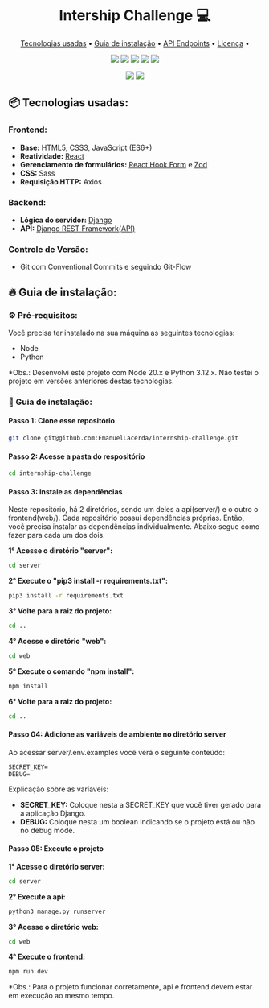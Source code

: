 <h1 align="center" style="font-weight: bold;">Intership Challenge 💻</h1>
<p align="center">
 <a href="#tech">Tecnologias usadas</a> • 
 <a href="#instalation-guide">Guia de instalação</a> • 
 <a href="#api-endpoints">API Endpoints</a> •
 <a href="#licenca">Licença</a> • 
</p>
<p align="center">
  <img src="https://img.shields.io/badge/Sass-CC6699?style=flat-square&logo=Sass&logoColor=white"></img>
  <img src="https://img.shields.io/badge/axios.js-854195?style=for-the-badge&logo=axios&logoColor=5A29E4"></img>
  <img src="https://img.shields.io/badge/-ReactJs-61DAFB?logo=react&logoColor=white&style=for-the-badge">
  <img src="https://img.shields.io/badge/ReactHookForm-000000?style=for-the-badge&logo=reacthookform&logoColor=white"></img>
  <img src="https://img.shields.io/badge/-Zod-3E67B1?style=flat&logo=zod&logoColor=white"></img>
</p>
<p align="center">
  <img src="https://img.shields.io/badge/Django-092E20?style=for-the-badge&logo=django&logoColor=green"></img>
  <img src="https://img.shields.io/badge/DJANGO-REST-ff1709?style=for-the-badge&logo=django&logoColor=white&color=ff1709&labelColor=gray"></img>
</p>
<h2 id="tech">📦 Tecnologias usadas:</h2>
<h3>Frontend:</h3>

- **Base:** HTML5, CSS3, JavaScript (ES6+)
- **Reatividade:** [React](https://react.dev/)
- **Gerenciamento de formulários:** [React Hook Form](https://react-hook-form.com/) e [Zod](https://zod.dev/)
- **CSS:** Sass
- **Requisição HTTP:** Axios

<h3>Backend:</h3>

- **Lógica do servidor:** [Django](https://www.djangoproject.com/)
- **API:** [Django REST Framework(API)](https://www.django-rest-framework.org/)

<h3>Controle de Versão:</h3>

- Git com Conventional Commits e seguindo Git-Flow




<h2 id="instalation-guide">🔥 Guia de instalação:</h2>

<h3>⚙️ Pré-requisitos:</h3>

Você precisa ter instalado na sua máquina as seguintes tecnologias:

- Node
- Python

*Obs.: Desenvolvi este projeto com Node 20.x e Python 3.12.x. Não testei o projeto em versões anteriores destas tecnologias.

<h3>🔨 Guia de instalação:</h1>


<h4>Passo 1: Clone esse repositório</h4>

```bash
git clone git@github.com:EmanuelLacerda/internship-challenge.git
```

<h4>Passo 2: Acesse a pasta do respositório</h4>

```bash
cd internship-challenge
```

<h4>Passo 3: Instale as dependências</h4>

Neste repositório, há 2 diretórios, sendo um deles a api(server/) e o outro o frontend(web/). Cada repositório possuí dependências próprias. Então, você precisa instalar as dependências individualmente. Abaixo segue como fazer para cada um dos dois.

**1° Acesse o diretório "server":**

```bash
cd server
```

**2° Execute o "pip3 install -r requirements.txt":**

```bash
pip3 install -r requirements.txt
```

**3° Volte para a raiz do projeto:**

```bash
cd ..
```

**4° Acesse o diretório "web":**

```bash
cd web
```

**5° Execute o comando "npm install":**

```bash
npm install
```

**6° Volte para a raiz do projeto:**

```bash
cd ..
```

<h4>Passo 04: Adicione as variáveis de ambiente no diretório server</h4>

Ao acessar server/.env.examples você verá o seguinte conteúdo:

```
SECRET_KEY=
DEBUG=
```

Explicação sobre as varíaveis:

- **SECRET_KEY:** Coloque nesta a SECRET_KEY que você tiver gerado para a aplicação Django.
- **DEBUG:** Coloque nesta um boolean indicando se o projeto está ou não no debug mode.

<h4>Passo 05: Execute o projeto</h4>

**1° Acesse o diretório server:**

```bash
cd server
```

**2° Execute a api:**

```bash
python3 manage.py runserver
```

**3° Acesse o diretório web:**

```bash
cd web
```

**4° Execute o frontend:**

```bash
npm run dev
```

*Obs.: Para o projeto funcionar corretamente, api e frontend devem estar em execução ao mesmo tempo.

